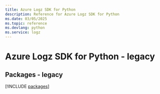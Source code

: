 ```yaml
---
title: Azure Logz SDK for Python
description: Reference for Azure Logz SDK for Python
ms.date: 03/05/2025
ms.topic: reference
ms.devlang: python
ms.service: logz
---
```

# Azure Logz SDK for Python - legacy
## Packages - legacy
[!INCLUDE [packages](logz-index.md)]